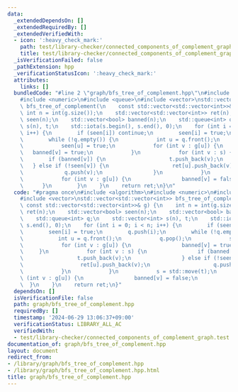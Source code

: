 ```yaml
---
data:
  _extendedDependsOn: []
  _extendedRequiredBy: []
  _extendedVerifiedWith:
  - icon: ':heavy_check_mark:'
    path: test/library-checker/connected_components_of_complement_graph.test.cpp
    title: test/library-checker/connected_components_of_complement_graph.test.cpp
  _isVerificationFailed: false
  _pathExtension: hpp
  _verificationStatusIcon: ':heavy_check_mark:'
  attributes:
    links: []
  bundledCode: "#line 2 \"graph/bfs_tree_of_complement.hpp\"\n#include <algorithm>\n\
    #include <numeric>\n#include <queue>\n#include <vector>\nstd::vector<std::vector<int>>\
    \ bfs_tree_of_complement(\n    const std::vector<std::vector<int>>& g) {\n   \
    \ int n = int(g.size());\n    std::vector<std::vector<int>> ret(n);\n    std::vector<bool>\
    \ seen(n);\n    std::vector<bool> banned(n);\n    std::queue<int> q;\n    std::vector<int>\
    \ s(n), t;\n    std::iota(s.begin(), s.end(), 0);\n    for (int i = 0; i < n;\
    \ i++) {\n        if (seen[i]) continue;\n        seen[i] = true;\n        q.push(i);\n\
    \        while (!q.empty()) {\n            int u = q.front();\n            q.pop();\n\
    \            seen[u] = true;\n            for (int v : g[u]) {\n             \
    \   banned[v] = true;\n            }\n            for (int v : s) {\n        \
    \        if (banned[v]) {\n                    t.push_back(v);\n             \
    \   } else if (!seen[v]) {\n                    ret[u].push_back(v);\n       \
    \             q.push(v);\n                }\n            }\n            s = std::move(t);\n\
    \            for (int v : g[u]) {\n                banned[v] = false;\n      \
    \      }\n        }\n    }\n    return ret;\n}\n"
  code: "#pragma once\n#include <algorithm>\n#include <numeric>\n#include <queue>\n\
    #include <vector>\nstd::vector<std::vector<int>> bfs_tree_of_complement(\n   \
    \ const std::vector<std::vector<int>>& g) {\n    int n = int(g.size());\n    std::vector<std::vector<int>>\
    \ ret(n);\n    std::vector<bool> seen(n);\n    std::vector<bool> banned(n);\n\
    \    std::queue<int> q;\n    std::vector<int> s(n), t;\n    std::iota(s.begin(),\
    \ s.end(), 0);\n    for (int i = 0; i < n; i++) {\n        if (seen[i]) continue;\n\
    \        seen[i] = true;\n        q.push(i);\n        while (!q.empty()) {\n \
    \           int u = q.front();\n            q.pop();\n            seen[u] = true;\n\
    \            for (int v : g[u]) {\n                banned[v] = true;\n       \
    \     }\n            for (int v : s) {\n                if (banned[v]) {\n   \
    \                 t.push_back(v);\n                } else if (!seen[v]) {\n  \
    \                  ret[u].push_back(v);\n                    q.push(v);\n    \
    \            }\n            }\n            s = std::move(t);\n            for\
    \ (int v : g[u]) {\n                banned[v] = false;\n            }\n      \
    \  }\n    }\n    return ret;\n}"
  dependsOn: []
  isVerificationFile: false
  path: graph/bfs_tree_of_complement.hpp
  requiredBy: []
  timestamp: '2024-06-29 13:06:37+09:00'
  verificationStatus: LIBRARY_ALL_AC
  verifiedWith:
  - test/library-checker/connected_components_of_complement_graph.test.cpp
documentation_of: graph/bfs_tree_of_complement.hpp
layout: document
redirect_from:
- /library/graph/bfs_tree_of_complement.hpp
- /library/graph/bfs_tree_of_complement.hpp.html
title: graph/bfs_tree_of_complement.hpp
---
```

